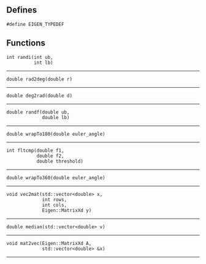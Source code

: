 ## Defines

    #define EIGEN_TYPEDEF









## Functions

    int randi(int ub,
              int lb)


---

    double rad2deg(double r)


---

    double deg2rad(double d)


---

    double randf(double ub,
                 double lb)


---

    double wrapTo180(double euler_angle)


---

    int fltcmp(double f1,
               double f2,
               double threshold)


---

    double wrapTo360(double euler_angle)


---

    void vec2mat(std::vector<double> x,
                 int rows,
                 int cols,
                 Eigen::MatrixXd y)


---

    double median(std::vector<double> v)


---

    void mat2vec(Eigen::MatrixXd A,
                 std::vector<double> &x)


---